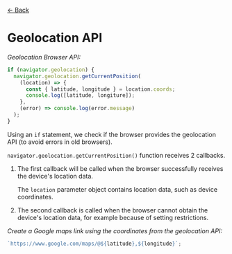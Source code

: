 [&larr; Back](./README.md)

# Geolocation API

_Geolocation Browser API:_

```js
if (navigator.geolocation) {
  navigator.geolocation.getCurrentPosition(
    (location) => {
      const { latitude, longitude } = location.coords;
      console.log([latitude, longiture]);
    },
    (error) => console.log(error.message)
  );
}
```

Using an `if` statement, we check if the browser provides the geolocation API (to avoid errors in old browsers).

`navigator.geolocation.getCurrentPosition()` function receives 2 callbacks.

1. The first callback will be called when the browser successfully receives the device's location data.

   The `location` parameter object contains location data, such as device coordinates.

2. The second callback is called when the browser cannot obtain the device's location data, for example because of setting restrictions.

_Create a Google maps link using the coordinates from the geolocation API:_

```js
`https://www.google.com/maps/@${latitude},${longitude}`;
```

<br>
